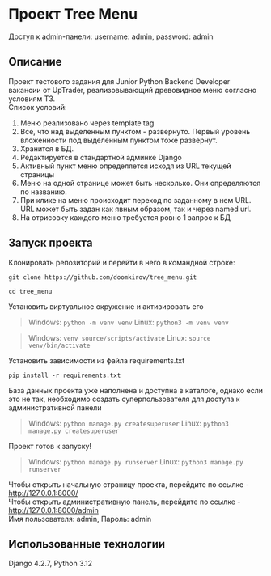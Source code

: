 # Проект Tree Menu
Доступ к admin-панели: username: admin, password: admin
## Описание
Проект тестового задания для Junior Python Backend Developer вакансии от UpTrader, 
реализовывающий древовидное меню согласно условиям ТЗ. \
Список условий:
1) Меню реализовано через template tag
2) Все, что над выделенным пунктом - развернуто. Первый уровень вложенности под выделенным пунктом тоже развернут.
3) Хранится в БД.
4) Редактируется в стандартной админке Django
5) Активный пункт меню определяется исходя из URL текущей страницы
6) Меню на одной странице может быть несколько. Они определяются по названию.
7) При клике на меню происходит переход по заданному в нем URL. URL может быть задан как явным образом, так и через named url.
8) На отрисовку каждого меню требуется ровно 1 запрос к БД
## Запуск проекта
Клонировать репозиторий и перейти в него в командной строке:
```
git clone https://github.com/doomkirov/tree_menu.git
```
```
cd tree_menu
```
Установить виртуальное окружение и активировать его
>Windows:
> ```python -m venv venv```
>Linux:
> ```python3 -m venv venv```

>Windows:
> ```venv source/scripts/activate```
>Linux:
> ```source venv/bin/activate```

Установить зависимости из файла requirements.txt
```
pip install -r requirements.txt
```
База данных проекта уже наполнена и доступна в каталоге, однако если это не так, необходимо создать суперпользователя для доступа к административной панели
>Windows:
> ```python manage.py createsuperuser```
>Linux:
> ```python3 manage.py createsuperuser```

Проект готов к запуску!
>Windows:
> ```python manage.py runserver```
>Linux:
> ```python3 manage.py runserver```

Чтобы открыть начальную страницу проекта, перейдите по ссылке - http://127.0.0.1:8000/ \
Чтобы открыть административную панель, перейдите по ссылке - http://127.0.0.1:8000/admin \
Имя пользователя: admin, Пароль: admin
## Использованные технологии
Django 4.2.7,
Python 3.12